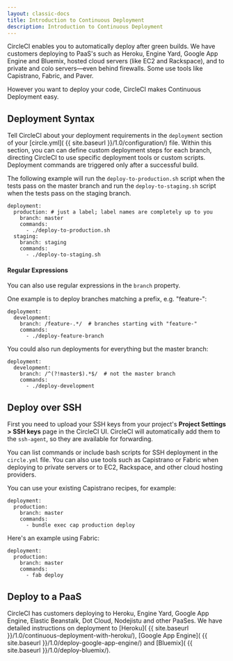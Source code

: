 ```yaml
---
layout: classic-docs
title: Introduction to Continuous Deployment
description: Introduction to Continuous Deployment
---
```


CircleCI enables you to automatically deploy after green builds.
We have customers deploying to PaaS's such as Heroku, Engine Yard,
Google App Engine and Bluemix, hosted cloud servers (like EC2 and Rackspace),
and to private and colo servers&mdash;even behind firewalls.
Some use tools like Capistrano, Fabric, and Paver.

However you want to deploy your code, CircleCI makes
Continuous Deployment easy.

## Deployment Syntax

Tell CircleCI about your deployment requirements in the `deployment`
section of your [circle.yml]( {{ site.baseurl }}/1.0/configuration/) file.
Within this section, you can can define custom deployment steps for each
branch, directing CircleCI to use specific deployment tools or custom scripts.
Deployment commands are triggered only after a successful build.

The following example will run the `deploy-to-production.sh`
script when the tests pass on the master branch and run the
`deploy-to-staging.sh` script when the tests pass on the staging branch.

```
deployment:
  production: # just a label; label names are completely up to you
    branch: master
    commands:
      - ./deploy-to-production.sh
  staging:
    branch: staging
    commands:
      - ./deploy-to-staging.sh
```

#### Regular Expressions
You can also use regular expressions in the `branch` property.

One example is to deploy branches matching a prefix, e.g. "feature-":

```
deployment:
  development:
    branch: /feature-.*/  # branches starting with "feature-"
    commands:
      - ./deploy-feature-branch
```

You could also run deployments for everything but the master branch:

```
deployment:
  development:
    branch: /^(?!master$).*$/  # not the master branch
    commands:
      - ./deploy-development
```

## Deploy over SSH

First you need to upload your SSH keys from your project's
**Project Settings > SSH keys** page in the CircleCI UI.
CircleCI will automatically add them to the `ssh-agent`,
so they are available for forwarding.

You can list commands or include bash scripts for SSH deployment in the
`circle.yml` file.
You can also use tools such as Capistrano or Fabric when deploying to
private servers or to EC2, Rackspace, and other cloud hosting providers.

You can use your existing Capistrano recipes, for example:

```
deployment:
  production:
    branch: master
    commands:
      - bundle exec cap production deploy
```

Here's an example using Fabric:

```
deployment:
  production:
    branch: master
    commands:
      - fab deploy
```

## Deploy to a PaaS

CircleCI has customers deploying to Heroku, Engine Yard, Google App Engine, Elastic Beanstalk, Dot Cloud, Nodejistu and other PaaSes. We have detailed instructions on deployment to
[Heroku]( {{ site.baseurl }}/1.0/continuous-deployment-with-heroku/),
[Google App Engine]( {{ site.baseurl }}/1.0/deploy-google-app-engine/)
and [Bluemix]( {{ site.baseurl }}/1.0/deploy-bluemix/).

